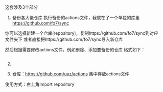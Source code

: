 这套涉及3个部分


1. 备份各大佬仓库
执行备份的actions文件，我放在了一个单独的库里
https://github.com/fo7/sync

你可以选择新建一个仓库(repository)，复制https://github.com/fo7/sync到对应文件夹下
或者直接把https://github.com/fo7/sync导入新仓库

然后根据需要修改actions文件，例如删除、添加要备份的仓库
格式如下：
```

```

2.

3. 仓库：https://github.com/uuz/actions
集中存放actions文件

使用方式：右上角Import repository

